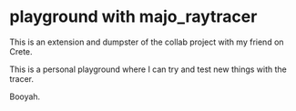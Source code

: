 # playground with majo_raytracer

This is an extension and dumpster of the collab project with my friend on Crete.

This is a personal playground where I can try and test new things with the tracer.

Booyah.

